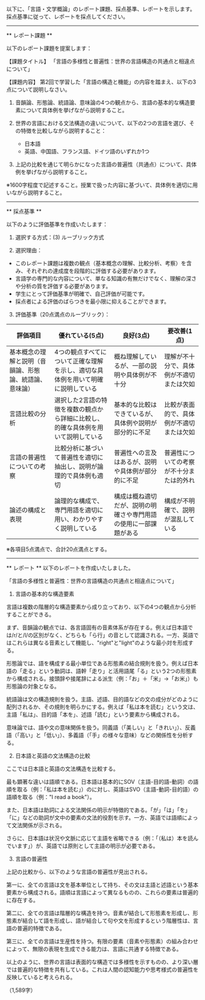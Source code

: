 以下に、「言語・文学概論」のレポート課題、採点基準、レポートを示します。採点基準に従って、レポートを採点してください。

---------------------------------------
** レポート課題 **

以下のレポート課題を提案します：

【課題タイトル】
「言語の多様性と普遍性：世界の言語構造の共通点と相違点について」

【課題内容】
第2回で学習した「言語の構造と機能」の内容を踏まえ、以下の3点について説明しなさい。

1. 音韻論、形態論、統語論、意味論の4つの観点から、言語の基本的な構造要素について具体例を挙げながら説明すること。

2. 世界の言語における文法構造の違いについて、以下の2つの言語を選び、その特徴を比較しながら説明すること：
   - 日本語
   - 英語、中国語、フランス語、ドイツ語のいずれか1つ

3. 上記の比較を通じて明らかになった言語の普遍性（共通点）について、具体例を挙げながら説明すること。

※1600字程度で記述すること。授業で扱った内容に基づいて、具体例を適切に用いながら説明すること。

---------------------------------------
** 採点基準 **

以下のように評価基準を作成いたします：

1. 選択する方式：(3) ルーブリック方式

2. 選択理由：
- このレポート課題は複数の観点（基本概念の理解、比較分析、考察）を含み、それぞれの達成度を段階的に評価する必要があります。
- 言語学の専門的な内容について、単なる知識の有無だけでなく、理解の深さや分析の質を評価する必要があります。
- 学生にとって評価基準が明確で、自己評価が可能です。
- 採点者による評価のばらつきを最小限に抑えることができます。

3. 評価基準（20点満点のルーブリック）：

| 評価項目 | 優れている(5点) | 良好(3点) | 要改善(1点) |
|----------|----------------|-----------|------------|
| 基本概念の理解と説明（音韻論、形態論、統語論、意味論）| 4つの観点すべてについて正確な理解を示し、適切な具体例を用いて明確に説明している | 概ね理解しているが、一部の説明や具体例が不十分 | 理解が不十分で、具体例が不適切または欠如 |
| 言語比較の分析 | 選択した2言語の特徴を複数の観点から詳細に比較し、的確な具体例を用いて説明している | 基本的な比較はできているが、具体例や説明が部分的に不足 | 比較が表面的で、具体例が不適切または欠如 |
| 言語の普遍性についての考察 | 比較分析に基づいて普遍性を適切に抽出し、説明が論理的で具体例も適切 | 普遍性への言及はあるが、説明や具体例が部分的に不足 | 普遍性についての考察が不十分または的外れ |
| 論述の構成と表現 | 論理的な構成で、専門用語を適切に用い、わかりやすく説明している | 構成は概ね適切だが、説明の明確さや専門用語の使用に一部課題がある | 構成が不明確で、説明が混乱している |

※各項目5点満点で、合計20点満点とする。

---------------------------------------
** レポート **
以下のレポートを作成いたしました。

「言語の多様性と普遍性：世界の言語構造の共通点と相違点について」

1. 言語の基本的な構造要素

言語は複数の階層的な構造要素から成り立っており、以下の4つの観点から分析することができる。

まず、音韻論の観点では、各言語固有の音素体系が存在する。例えば日本語では/r/と/l/の区別がなく、どちらも「ら行」の音として認識される。一方、英語ではこれらは異なる音素として機能し、"right"と"light"のような最小対を形成する。

形態論では、語を構成する最小単位である形態素の結合規則を扱う。例えば日本語の「走る」という動詞は、語幹「走り」と活用語尾「る」という2つの形態素から構成される。接頭辞や接尾辞による派生（例：「お」＋「米」→「お米」）も形態論の対象となる。

統語論は文の構造規則を扱う。主語、述語、目的語などの文の成分がどのように配列されるか、その規則を明らかにする。例えば「私は本を読む」という文は、主語「私は」、目的語「本を」、述語「読む」という要素から構成される。

意味論では、語や文の意味関係を扱う。同義語（「美しい」と「きれい」）、反義語（「高い」と「低い」）、多義語（「手」の様々な意味）などの関係性を分析する。

2. 日本語と英語の文法構造の比較

ここでは日本語と英語の文法構造を比較する。

最も顕著な違いは語順である。日本語は基本的にSOV（主語-目的語-動詞）の語順を取る（例：「私は本を読む」）のに対し、英語はSVO（主語-動詞-目的語）の語順を取る（例："I read a book"）。

また、日本語は助詞による文法関係の明示が特徴的である。「が」「は」「を」「に」などの助詞が文中の要素の文法的役割を示す。一方、英語では語順によって文法関係が示される。

さらに、日本語は状況や文脈に応じて主語を省略できる（例：「（私は）本を読んでいます」）が、英語では原則として主語の明示が必要である。

3. 言語の普遍性

上記の比較から、以下のような言語の普遍性が見出される。

第一に、全ての言語は文を基本単位として持ち、その文は主語と述語という基本要素から構成される。語順は言語によって異なるものの、これらの要素は普遍的に存在する。

第二に、全ての言語は階層的な構造を持つ。音素が結合して形態素を形成し、形態素が結合して語を形成し、語が結合して句や文を形成するという階層性は、言語の普遍的特徴である。

第三に、全ての言語は生産性を持つ。有限の要素（音素や形態素）の組み合わせによって、無限の表現を生成できる能力は、言語に共通する特徴である。

以上のように、世界の言語は表面的な構造では多様性を示すものの、より深い層では普遍的な特徴を共有している。これは人間の認知能力や思考様式の普遍性を反映していると考えられる。

（1,589字）

